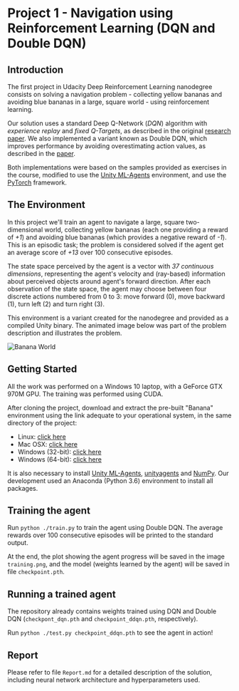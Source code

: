 # Project 1 - Navigation using Reinforcement Learning (DQN and Double DQN)

## Introduction

The first project in Udacity Deep Reinforcement Learning nanodegree consists on solving a navigation problem - collecting yellow bananas and avoiding blue bananas in a large, square world - using reinforcement learning. 

Our solution uses a standard Deep Q-Network (*DQN*) algorithm with *experience replay* and *fixed Q-Targets*, as described in the original [research paper](https://storage.googleapis.com/deepmind-media/dqn/DQNNaturePaper.pdf). We also implemented a variant known as Double DQN, which improves performance by avoiding overestimating action values, as described in the [paper](https://storage.googleapis.com/deepmind-media/dqn/DQNNaturePaper.pdf). 

Both implementations were based on the samples provided as exercises in the course, modified to use the [Unity ML-Agents](https://github.com/Unity-Technologies/ml-agents/blob/master/docs/Installation.md) environment, and use the [PyTorch](https://www.pytorch.org/) framework.

## The Environment

In this project we'll train an agent to navigate a large, square two-dimensional world, collecting yellow bananas (each one providing a reward of *+1*) and avoiding blue bananas (which provides a negative reward of *-1*). This is an episodic task; the problem is considered solved if the agent get an average score of *+13* over 100 consecutive episodes. 

The state space perceived by the agent is a vector with *37 continuous dimensions*, representing the agent's velocity and (ray-based) information about perceived objects around agent's forward direction. After each observation of the state space, the agent may choose between four discrete actions numbered from 0 to 3: move forward (0), move backward (1), turn left (2) and turn right (3). 

This environment is a variant created for the nanodegree and provided as a compiled Unity binary. The animated image below was part of the problem description and illustrates the problem.

![Banana World](https://user-images.githubusercontent.com/10624937/42135619-d90f2f28-7d12-11e8-8823-82b970a54d7e.gif)

## Getting Started

All the work was performed on a Windows 10 laptop, with a GeForce GTX 970M GPU. The training was performed using CUDA. 

After cloning the project, download and extract the pre-built "Banana" environment using the link adequate to your operational system, in the same directory of the project:

- Linux: [click here](https://s3-us-west-1.amazonaws.com/udacity-drlnd/P1/Banana/Banana_Linux.zip)
- Mac OSX: [click here](https://s3-us-west-1.amazonaws.com/udacity-drlnd/P1/Banana/Banana.app.zip)
- Windows (32-bit): [click here](https://s3-us-west-1.amazonaws.com/udacity-drlnd/P1/Banana/Banana_Windows_x86.zip)
- Windows (64-bit): [click here](https://s3-us-west-1.amazonaws.com/udacity-drlnd/P1/Banana/Banana_Windows_x86_64.zip)

It is also necessary to install [Unity ML-Agents](https://github.com/Unity-Technologies/ml-agents/blob/master/docs/Installation.md), [unityagents](https://pypi.org/project/unityagents/) and [NumPy](http://www.numpy.org/). Our development used an Anaconda (Python 3.6) environment to install all packages.  

## Training the agent

Run `python ./train.py` to train the agent using Double DQN. The average rewards over 100 consecutive episodes will be printed to the standard output. 

At the end, the plot showing the agent progress will be saved in the image `training.png`, and the model (weights learned by the agent) will be saved in file `checkpoint.pth`. 

## Running a trained agent

The repository already contains weights trained using DQN and Double DQN (`checkpont_dqn.pth` and `checkpoint_ddqn.pth`, respectively).

Run `python ./test.py checkpoint_ddqn.pth` to see the agent in action! 

## Report 

Please refer to file `Report.md` for a detailed description of the solution, including neural network architecture and hyperparameters used. 

